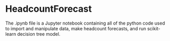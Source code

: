 # HeadcountForecast


The .ipynb file is a Jupyter notebook containing all of the python code used to import and manipulate data, make headcount forecasts, and run scikit-learn decision tree model.

